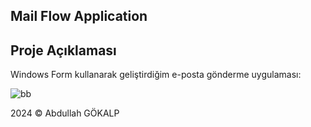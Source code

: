 ## **Mail Flow Application**

## Proje Açıklaması
Windows Form kullanarak geliştirdiğim e-posta gönderme uygulaması:

![bb](https://github.com/user-attachments/assets/1aa5fdff-24e7-4536-991c-4b7ee08c4907)




2024 © Abdullah GÖKALP

